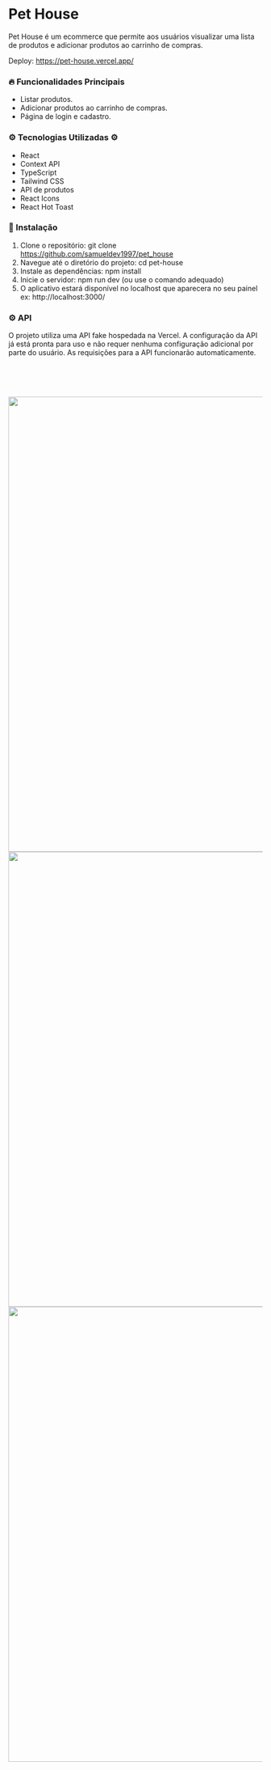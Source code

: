 # Pet House

 Pet House é um ecommerce que permite aos usuários visualizar uma lista de produtos e adicionar produtos ao carrinho de compras.
<br/>

Deploy: https://pet-house.vercel.app/

### 🔥 Funcionalidades Principais

- Listar produtos.
- Adicionar produtos ao carrinho de compras.
- Página de login e cadastro.

### ⚙️ Tecnologias Utilizadas ⚙️

- React
- Context API
- TypeScript
- Tailwind CSS
- API de produtos
- React Icons
- React Hot Toast

### 🔨 Instalação

1. Clone o repositório: git clone https://github.com/samueldev1997/pet_house
2. Navegue até o diretório do projeto: cd pet-house
3. Instale as dependências: npm install
4. Inicie o servidor: npm run dev (ou use o comando adequado)
5. O aplicativo estará disponível no localhost que aparecera no seu painel ex: http://localhost:3000/

### ⚙️ API
O projeto utiliza uma API fake hospedada na Vercel. A configuração da API já está pronta para uso e não requer nenhuma configuração adicional por parte do usuário. As requisições para a API funcionarão automaticamente.

<br/> <br/> <br/>
<div align='center'>
<img src="https://github.com/user-attachments/assets/b86abea2-8079-4ac8-bb90-087f840ec029" width='900px' />
<img src="https://github.com/user-attachments/assets/3ecf95a7-f065-4e66-b29e-6d6f6fe63af2" width='900px'/>
<img src="https://github.com/user-attachments/assets/9e0b221b-9321-4d13-8f83-27172272ae05" width='900px'/>
</div>

